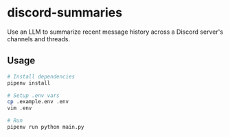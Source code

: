 # discord-summaries

Use an LLM to summarize recent message history across a Discord server's channels and threads.

## Usage

```bash
# Install dependencies
pipenv install 

# Setup .env vars
cp .example.env .env
vim .env

# Run
pipenv run python main.py
```
